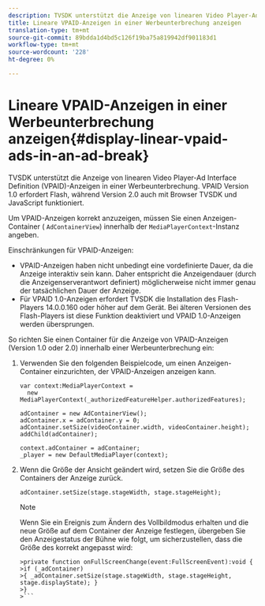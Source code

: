 ```yaml
---
description: TVSDK unterstützt die Anzeige von linearen Video Player-Ad Interface Definition (VPAID)-Anzeigen in einer Werbeunterbrechung. VPAID Version 1.0 erfordert Flash, während Version 2.0 auch mit Browser TVSDK und JavaScript funktioniert.
title: Lineare VPAID-Anzeigen in einer Werbeunterbrechung anzeigen
translation-type: tm+mt
source-git-commit: 89bdda1d4bd5c126f19ba75a819942df901183d1
workflow-type: tm+mt
source-wordcount: '228'
ht-degree: 0%

---
```



# Lineare VPAID-Anzeigen in einer Werbeunterbrechung anzeigen{#display-linear-vpaid-ads-in-an-ad-break}

TVSDK unterstützt die Anzeige von linearen Video Player-Ad Interface Definition (VPAID)-Anzeigen in einer Werbeunterbrechung. VPAID Version 1.0 erfordert Flash, während Version 2.0 auch mit Browser TVSDK und JavaScript funktioniert.

Um VPAID-Anzeigen korrekt anzuzeigen, müssen Sie einen Anzeigen-Container ( `AdContainerView`) innerhalb der `MediaPlayerContext`-Instanz angeben.

Einschränkungen für VPAID-Anzeigen:

* VPAID-Anzeigen haben nicht unbedingt eine vordefinierte Dauer, da die Anzeige interaktiv sein kann. Daher entspricht die Anzeigendauer (durch die Anzeigenserverantwort definiert) möglicherweise nicht immer genau der tatsächlichen Dauer der Anzeige.
* Für VPAID 1.0-Anzeigen erfordert TVSDK die Installation des Flash-Players 14.0.0.160 oder höher auf dem Gerät. Bei älteren Versionen des Flash-Players ist diese Funktion deaktiviert und VPAID 1.0-Anzeigen werden übersprungen.

So richten Sie einen Container für die Anzeige von VPAID-Anzeigen (Version 1.0 oder 2.0) innerhalb einer Werbeunterbrechung ein:

1. Verwenden Sie den folgenden Beispielcode, um einen Anzeigen-Container einzurichten, der VPAID-Anzeigen anzeigen kann.

   ```
   var context:MediaPlayerContext =  
     new MediaPlayerContext(_authorizedFeatureHelper.authorizedFeatures); 
   
   adContainer = new AdContainerView(); 
   adContainer.x = adContainer.y = 0; 
   adContainer.setSize(videoContainer.width, videoContainer.height); 
   addChild(adContainer); 
   
   context.adContainer = adContainer; 
   _player = new DefaultMediaPlayer(context);
   ```

1. Wenn die Größe der Ansicht geändert wird, setzen Sie die Größe des Containers der Anzeige zurück.

   ```
   adContainer.setSize(stage.stageWidth, stage.stageHeight);
   ```

   >[!NOTE]
   >
   >Wenn Sie ein Ereignis zum Ändern des Vollbildmodus erhalten und die neue Größe auf dem Container der Anzeige festlegen, übergeben Sie den Anzeigestatus der Bühne wie folgt, um sicherzustellen, dass die Größe des  korrekt angepasst wird:
   >
   >
   ```
   >private function onFullScreenChange(event:FullScreenEvent):void { 
   >if (_adContainer) 
   >{ _adContainer.setSize(stage.stageWidth, stage.stageHeight, stage.displayState); } 
   >}
   >```

